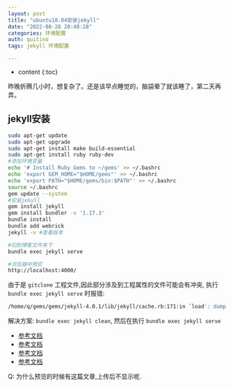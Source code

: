```yaml
---
layout: post
title: "ubuntu18.04安装jekyll"
date: "2022-08-28 20:48:28"
categories: 环境配置
auth: quitino
tags: jekyll 环境配置

---
```

* content
{:toc}

昨晚折腾几小时，想复杂了。还是该早点睡觉的，脑袋晕了就该睡了，第二天再弄。




## jekyll安装



```bash
sudo apt-get update
sudo apt-get upgrade
sudo apt-get install make build-essential
sudo apt-get install ruby ruby-dev
#添加环境变量
echo '# Install Ruby Gems to ~/gems' >> ~/.bashrc
echo 'export GEM_HOME="$HOME/gems"' >> ~/.bashrc
echo 'export PATH="$HOME/gems/bin:$PATH"' >> ~/.bashrc
source ~/.bashrc
gem update --system 
#安装jekyll
gem install jekyll
gem install bundler -v '1.17.3'
bundle install
bundle add webrick
jekyll -v #查看版本

#切到博客文件夹下
bundle exec jekyll serve

#浏览器中预览
http://localhost:4000/
```

由于是 `gitclone` 工程文件,因此部分涉及到工程属性的文件可能会有冲突, 执行 `bundle exec jekyll serve` 时报错:

```bash
/home/q/gems/gems/jekyll-4.0.1/lib/jekyll/cache.rb:171:in `load': dump format error for symbol(0x45) (ArgumentError)
```

解决方案: `bundle exec jekyll clean`, 然后在执行  `bundle exec jekyll serve` 



- [参考文档](https://ywnz.com/linuxyffq/4335.html)
- [参考文档](https://matters.news/@kaixdev/37388-ubuntu-18-04-%E5%AE%89%E8%A3%9D-jekyll-bafyreiakfcusg4cg2ljgmylawk4tdcuhpbczs72xugg77p2pvwy3nqlica)
- [参考文档](https://juejin.cn/post/6844903890601639944)
- [参考文档](https://juejin.cn/post/7023735670640214023)



Q: 为什么预览的时候有这篇文章,上传后不显示呢.